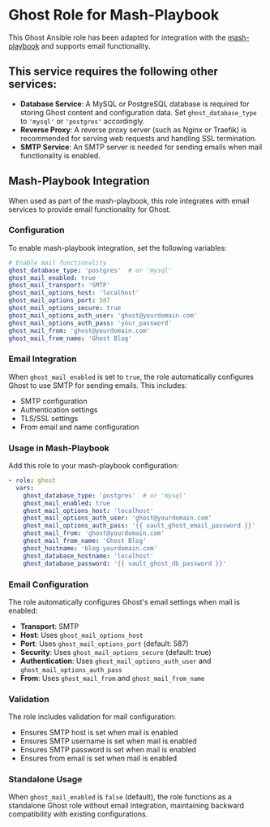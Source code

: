 <!--
SPDX-FileCopyrightText: 2025 Pavel Dimov <@sagat79>

SPDX-License-Identifier: AGPL-3.0-or-later
-->

# Ghost Role for Mash-Playbook

This Ghost Ansible role has been adapted for integration with the [mash-playbook](https://github.com/mother-of-all-self-hosting/mash-playbook) and supports email functionality.

## This service requires the following other services:

- **Database Service**: A MySQL or PostgreSQL database is required for storing Ghost content and configuration data. Set `ghost_database_type` to `'mysql'` or `'postgres'` accordingly.
- **Reverse Proxy**: A reverse proxy server (such as Nginx or Traefik) is recommended for serving web requests and handling SSL termination.
- **SMTP Service**: An SMTP server is needed for sending emails when mail functionality is enabled.

## Mash-Playbook Integration

When used as part of the mash-playbook, this role integrates with email services to provide email functionality for Ghost.

### Configuration

To enable mash-playbook integration, set the following variables:

```yaml
# Enable mail functionality
ghost_database_type: 'postgres'  # or 'mysql'
ghost_mail_enabled: true
ghost_mail_transport: 'SMTP'
ghost_mail_options_host: 'localhost'
ghost_mail_options_port: 587
ghost_mail_options_secure: true
ghost_mail_options_auth_user: 'ghost@yourdomain.com'
ghost_mail_options_auth_pass: 'your_password'
ghost_mail_from: 'ghost@yourdomain.com'
ghost_mail_from_name: 'Ghost Blog'
```

### Email Integration

When `ghost_mail_enabled` is set to `true`, the role automatically configures Ghost to use SMTP for sending emails. This includes:

- SMTP configuration
- Authentication settings
- TLS/SSL settings
- From email and name configuration

### Usage in Mash-Playbook

Add this role to your mash-playbook configuration:

```yaml
- role: ghost
  vars:
    ghost_database_type: 'postgres'  # or 'mysql'
    ghost_mail_enabled: true
    ghost_mail_options_host: 'localhost'
    ghost_mail_options_auth_user: 'ghost@yourdomain.com'
    ghost_mail_options_auth_pass: '{{ vault_ghost_email_password }}'
    ghost_mail_from: 'ghost@yourdomain.com'
    ghost_mail_from_name: 'Ghost Blog'
    ghost_hostname: 'blog.yourdomain.com'
    ghost_database_hostname: 'localhost'
    ghost_database_password: '{{ vault_ghost_db_password }}'
```

### Email Configuration

The role automatically configures Ghost's email settings when mail is enabled:

- **Transport**: SMTP
- **Host**: Uses `ghost_mail_options_host`
- **Port**: Uses `ghost_mail_options_port` (default: 587)
- **Security**: Uses `ghost_mail_options_secure` (default: true)
- **Authentication**: Uses `ghost_mail_options_auth_user` and `ghost_mail_options_auth_pass`
- **From**: Uses `ghost_mail_from` and `ghost_mail_from_name`

### Validation

The role includes validation for mail configuration:

- Ensures SMTP host is set when mail is enabled
- Ensures SMTP username is set when mail is enabled
- Ensures SMTP password is set when mail is enabled
- Ensures from email is set when mail is enabled

### Standalone Usage

When `ghost_mail_enabled` is `false` (default), the role functions as a standalone Ghost role without email integration, maintaining backward compatibility with existing configurations.
